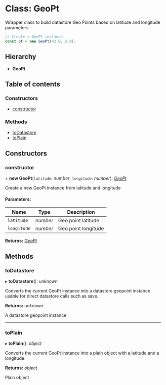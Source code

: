 # Class: GeoPt

Wrapper class to build datastore Geo Points based on latitude and longitude parameters

```typescript
// Create a GeoPt instance
const pt = new GeoPt(42.0, 2.0);
```

## Hierarchy

* **GeoPt**

## Table of contents

### Constructors

- [constructor](geopt.md#constructor)

### Methods

- [toDatastore](geopt.md#todatastore)
- [toPlain](geopt.md#toplain)

## Constructors

### constructor

\+ **new GeoPt**(`latitude`: *number*, `longitude`: *number*): [*GeoPt*](geopt.md)

Create a new GeoPt instance from latitude and longitude

#### Parameters:

Name | Type | Description |
------ | ------ | ------ |
`latitude` | *number* | Geo point latitude   |
`longitude` | *number* | Geo point longitude    |

**Returns:** [*GeoPt*](geopt.md)

## Methods

### toDatastore

▸ **toDatastore**(): *unknown*

Converts the current GeoPt instance into a datastore geopoint instance usable for direct datastore calls
such as save.

**Returns:** *unknown*

A datastore geopoint instance

___

### toPlain

▸ **toPlain**(): *object*

Converts the current GeoPt instance into a plain object with a latitude and a longitude.

**Returns:** *object*

Plain object
